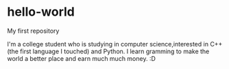 # hello-world
My first repository

I'm a college student who is studying in computer science,interested in C++ (the first language I touched) and Python.
I learn gramming to make the world a better place and earn much much money. :D
